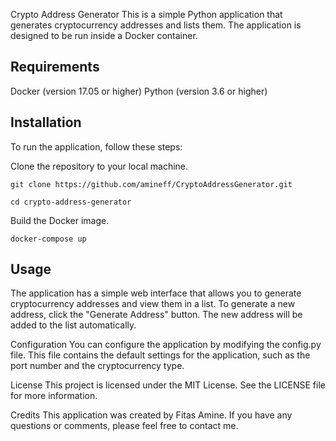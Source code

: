Crypto Address Generator
This is a simple Python application that generates cryptocurrency addresses and lists them. The application is designed to be run inside a Docker container.

## Requirements
Docker (version 17.05 or higher)
Python (version 3.6 or higher)

## Installation

To run the application, follow these steps:

Clone the repository to your local machine.

`git clone https://github.com/amineff/CryptoAddressGenerator.git`

`cd crypto-address-generator`

Build the Docker image.

`docker-compose up`

## Usage
The application has a simple web interface that allows you to generate cryptocurrency addresses and view them in a list. To generate a new address, click the "Generate Address" button. The new address will be added to the list automatically.

Configuration
You can configure the application by modifying the config.py file. This file contains the default settings for the application, such as the port number and the cryptocurrency type.

License
This project is licensed under the MIT License. See the LICENSE file for more information.

Credits
This application was created by Fitas Amine. If you have any questions or comments, please feel free to contact me.